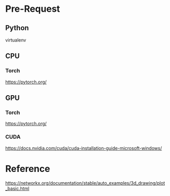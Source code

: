 # Pre-Request

## Python
virtualenv

## CPU

### Torch
https://pytorch.org/



## GPU

### Torch
https://pytorch.org/

### CUDA
https://docs.nvidia.com/cuda/cuda-installation-guide-microsoft-windows/


# Reference
https://networkx.org/documentation/stable/auto_examples/3d_drawing/plot_basic.html